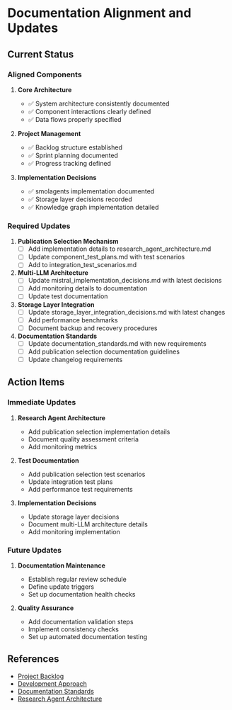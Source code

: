 # Documentation Alignment and Updates

## Current Status

### Aligned Components
1. **Core Architecture**
   - ✅ System architecture consistently documented
   - ✅ Component interactions clearly defined
   - ✅ Data flows properly specified

2. **Project Management**
   - ✅ Backlog structure established
   - ✅ Sprint planning documented
   - ✅ Progress tracking defined

3. **Implementation Decisions**
   - ✅ smolagents implementation documented
   - ✅ Storage layer decisions recorded
   - ✅ Knowledge graph implementation detailed

### Required Updates

1. **Publication Selection Mechanism**
   - [ ] Add implementation details to research_agent_architecture.md
   - [ ] Update component_test_plans.md with test scenarios
   - [ ] Add to integration_test_scenarios.md

2. **Multi-LLM Architecture**
   - [ ] Update mistral_implementation_decisions.md with latest decisions
   - [ ] Add monitoring details to documentation
   - [ ] Update test documentation

3. **Storage Layer Integration**
   - [ ] Update storage_layer_integration_decisions.md with latest changes
   - [ ] Add performance benchmarks
   - [ ] Document backup and recovery procedures

4. **Documentation Standards**
   - [ ] Update documentation_standards.md with new requirements
   - [ ] Add publication selection documentation guidelines
   - [ ] Update changelog requirements

## Action Items

### Immediate Updates
1. **Research Agent Architecture**
   - Add publication selection implementation details
   - Document quality assessment criteria
   - Add monitoring metrics

2. **Test Documentation**
   - Add publication selection test scenarios
   - Update integration test plans
   - Add performance test requirements

3. **Implementation Decisions**
   - Update storage layer decisions
   - Document multi-LLM architecture details
   - Add monitoring implementation

### Future Updates
1. **Documentation Maintenance**
   - Establish regular review schedule
   - Define update triggers
   - Set up documentation health checks

2. **Quality Assurance**
   - Add documentation validation steps
   - Implement consistency checks
   - Set up automated documentation testing

## References
- [Project Backlog](backlog.md)
- [Development Approach](../development/development_approach.md)
- [Documentation Standards](../development/documentation_standards.md)
- [Research Agent Architecture](../development/research_agent_architecture.md) 
